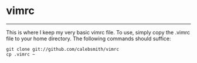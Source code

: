 # vimrc
-------

This is where I keep my very basic vimrc file. To use, simply copy the .vimrc file to your home directory. The following commands should suffice:

```
git clone git://github.com/calebsmith/vimrc
cp .vimrc ~
```
